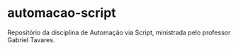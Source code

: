# automacao-script
Repositório da disciplina de Automação via Script, ministrada pelo professor Gabriel Tavares.

